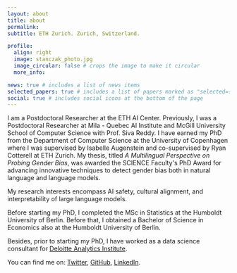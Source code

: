 ```yaml
---
layout: about
title: about
permalink:
subtitle: ETH Zurich. Zurich, Switzerland.

profile:
  align: right
  image: stanczak_photo.jpg
  image_circular: false # crops the image to make it circular
  more_info:

news: true # includes a list of news items
selected_papers: true # includes a list of papers marked as "selected={true}"
social: true # includes social icons at the bottom of the page
---
```


<p> I am a Postdoctoral Researcher at the ETH AI Center. Previously, I was a Postdoctoral Researcher at Mila - Quebec AI Institute and McGill University School of Computer Science with Prof. Siva Reddy. I have earned my PhD from the Department of Computer Science at the University of Copenhagen where I was supervised by Isabelle Augenstein and co-supervised by Ryan Cotterell at ETH Zurich. My thesis, titled <i>A Multilingual Perspective on Probing Gender Bias</i>, was awarded the SCIENCE Faculty's PhD Award for advancing innovative techniques to detect gender bias both in natural language and language models. 
<p>My research interests encompass AI safety, cultural alignment, and interpretability of large language models.</p>

<p>Before starting my PhD, I completed the MSc in Statistics at the Humboldt University of Berlin. Before that, I obtained a Bachelor of Science in Economics also at the Humboldt University of Berlin.</p>
<p>Besides, prior to starting my PhD, I have worked as a data science consultant for <a
                            href="https://www2.deloitte.com/de/de.html" target="_blank"
                            rel="noopener noreferrer">Deloitte Analytics Institute</a>.</p>
<p>You can find me on: <a href="https://twitter.com/karstanczak" target="_blank"
                            rel="noopener noreferrer">Twitter</a>, <a href="https://github.com/karstanczak"
                            target="_blank" rel="noopener noreferrer">GitHub</a>, <a
                            href="https://www.linkedin.com/in/kstanczak/" target="_blank"
                            rel="noopener noreferrer">LinkedIn</a>.</p>
